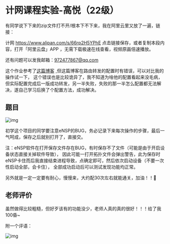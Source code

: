 # 计网课程实验-高悦（22级）

有同学说下下来的zip文件打不开/根本下不下来，我在阿里云里又放了一遍，链接：

计网
https://www.alipan.com/s/66rp2H5YPhE
点击链接保存，或者复制本段内容，打开「阿里云盘」APP ，无需下载极速在线查看，视频原画倍速播放。

还有问题可以发我邮箱：972477867@qq.com

这个作业参考了[这篇博客](https://blog.csdn.net/weixin_73795426/article/details/139184296) ,但这篇博客在路由转发的配置时有错误，可以对比我的操作试一下，
这个错误也是比较诡异了，我不知道为啥他的配置看起来没毛病，但实际配置完成后一版成功转发，另一半失败，失败的那一半怎么配置都无法解决，遂自己学习后换了个配置方法，成功解决。


## 题目
![img](https://github.com/Alive0103/XDU-CS-lab/blob/main/img/4.png)

初学这个项目的同学要注意eNSP的BUG，务必记录下来每次操作的步骤，最后一气呵成，保存之后就别打开了，直接交。

注：eNSP软件在打开保存文件存在BUG，有时保存不了文件（可能是由于开启设备状态直接关掉软件导致），
因此可能一打开拓扑文件会弹出警告，此为保存时eNSP卡住而后我直接结束进程导致，点确定即可，然后依次启动设备（不要一次性启动全部，会卡住），
全部成功启动后可以测试发现功能均正常。

另外就是一定一定要有耐心，慢慢来，大约配30次左右就能通关，加油！！💪

## 老师评价

虽然做得比较粗糙，但好歹该有的功能没少，老师人真的真的很好！！！给了我100昏~

附一个评语：

![img](https://github.com/Alive0103/XDU-CS-lab/blob/main/img/5.png)

